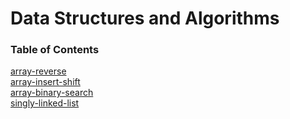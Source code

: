 # Data Structures and Algorithms

### Table of Contents

[array-reverse](./javascript/401/array-reverse/README.md)\
[array-insert-shift](./javascript/401/array-insert-shift/README.md)\
[array-binary-search](./javascript/401/array-binary-search/README.md)\
[singly-linked-list](./javascript/401/linked-list/README.md)
